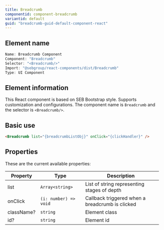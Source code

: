 ```yaml
---
title: Breadcrumb
componentid: component-breadcrumb
variantid: default
guid: "breadcrumb-guid-default-component-react"
---
```


## Element name

```javascript
Name: Breadcrumb Component
Component: "Breadcrumb"
Selector: "<Breadcrumb/>"
Import: "@sebgroup/react-components/dist/Breadcrumb"
Type: UI Component
```

## Element information

This React component is based on SEB Bootstrap style. Supports customization and configurations. The component name is `Breadcrumb` and the selector is `<Breadcrumb/>`.

## Basic use

```html
<Breadcrumb list="{breadcrumbListObj}" onClick="{clickHandler}" />
```

## Properties

These are the current available properties:

| Property   | Type                  | Description                                     |
| ---------- | --------------------- | ----------------------------------------------- |
| list       | `Array<string>`       | List of string representing stages of depth     |
| onClick    | `(i: number) => void` | Callback triggered when a breadcrumb is clicked |
| className? | `string`              | Element class                                   |
| id?        | `string`              | Element id                                      |

